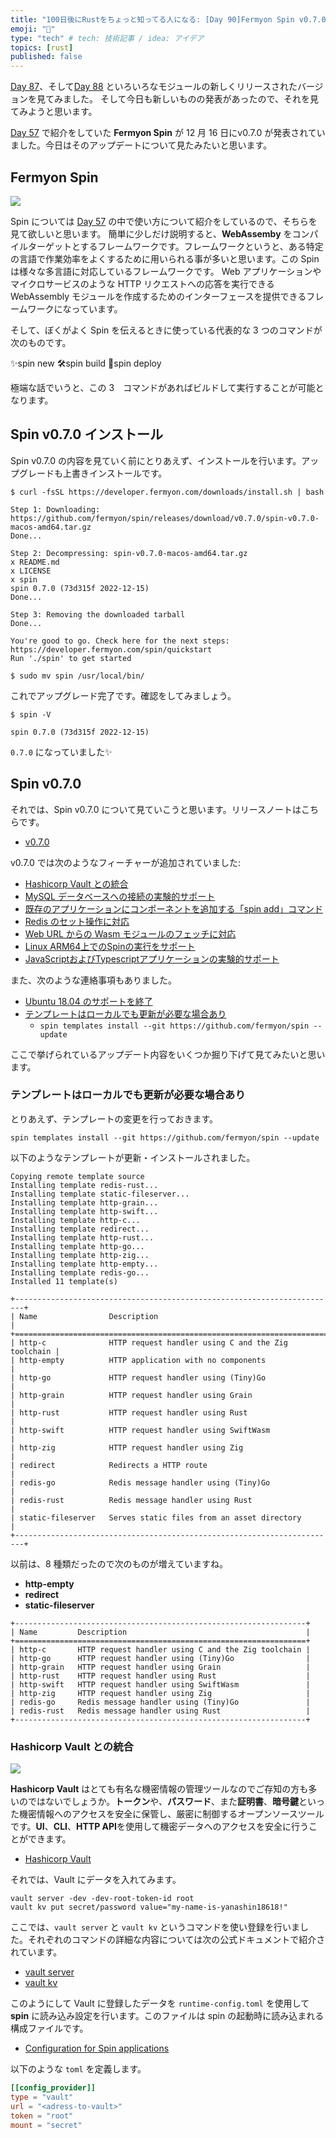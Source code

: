 ```yaml
---
title: "100日後にRustをちょっと知ってる人になる: [Day 90]Fermyon Spin v0.7.0"
emoji: "🦀"
type: "tech" # tech: 技術記事 / idea: アイデア
topics: [rust]
published: false
---
```

[Day 87](https://zenn.dev/shinyay/articles/hello-rust-day087)、そして[Day 88](https://zenn.dev/shinyay/articles/hello-rust-day088) といろいろなモジュールの新しくリリースされたバージョンを見てみました。
そして今日も新しいものの発表があったので、それを見てみようと思います。

[Day 57](https://zenn.dev/shinyay/articles/hello-rust-day087) で紹介をしていた **Fermyon Spin** が 12 月 16 日にv0.7.0 が発表されていました。今日はそのアップデートについて見たみたいと思います。

## Fermyon Spin

![](https://storage.googleapis.com/zenn-user-upload/dbab6a58664b-20221219.png)

Spin については [Day 57](https://zenn.dev/shinyay/articles/hello-rust-day087) の中で使い方について紹介をしているので、そちらを見て欲しいと思います。
簡単に少しだけ説明すると、**WebAssemby** をコンパイルターゲットとするフレームワークです。フレームワークというと、ある特定の言語で作業効率をよくするために用いられる事が多いと思います。この Spin は様々な多言語に対応しているフレームワークです。
Web アプリケーションやマイクロサービスのような HTTP リクエストへの応答を実行できる WebAssembly モジュールを作成するためのインターフェースを提供できるフレームワークになっています。

そして、ぼくがよく Spin を伝えるときに使っている代表的な 3 つのコマンドが次のものです。

✨spin new
🛠spin build
🚀spin deploy

極端な話でいうと、この 3　コマンドがあればビルドして実行することが可能となります。

## Spin v0.7.0 インストール

Spin v0.7.0 の内容を見ていく前にとりあえず、インストールを行います。アップグレードも上書きインストールです。

```shell
$ curl -fsSL https://developer.fermyon.com/downloads/install.sh | bash

Step 1: Downloading: https://github.com/fermyon/spin/releases/download/v0.7.0/spin-v0.7.0-macos-amd64.tar.gz
Done...

Step 2: Decompressing: spin-v0.7.0-macos-amd64.tar.gz
x README.md
x LICENSE
x spin
spin 0.7.0 (73d315f 2022-12-15)
Done...

Step 3: Removing the downloaded tarball
Done...

You're good to go. Check here for the next steps: https://developer.fermyon.com/spin/quickstart
Run './spin' to get started

$ sudo mv spin /usr/local/bin/
```

これでアップグレード完了です。確認をしてみましょう。

```shell
$ spin -V

spin 0.7.0 (73d315f 2022-12-15)
```

`0.7.0` になっていました✨

## Spin v0.7.0

それでは、Spin v0.7.0 について見ていこうと思います。リリースノートはこちらです。

- [v0.7.0](https://github.com/fermyon/spin/releases/tag/v0.7.0)

v0.7.0 では次のようなフィーチャーが追加されていました:

- [Hashicorp Vault との統合](https://github.com/fermyon/spin/pull/798)
- [MySQL データベースへの接続の実験的サポート](https://github.com/fermyon/spin/pull/864)
- [既存のアプリケーションにコンポーネントを追加する「spin add」コマンド](https://github.com/fermyon/spin/pull/889)
- [Redis のセット操作に対応](https://github.com/fermyon/spin/pull/915)
- [Web URL からの Wasm モジュールのフェッチに対応](https://github.com/fermyon/spin/pull/890)
- [Linux ARM64上でのSpinの実行をサポート](https://github.com/fermyon/spin/pull/926)
- [JavaScriptおよびTypescriptアプリケーションの実験的サポート](https://github.com/fermyon/spin-js-sdk)

また、次のような連絡事項もありました。

- [Ubuntu 18.04 のサポートを終了](https://github.com/fermyon/spin/issues/990)
- [テンプレートはローカルでも更新が必要な場合あり](https://github.com/fermyon/spin/issues/990)
  - `spin templates install --git https://github.com/fermyon/spin --update`

ここで挙げられているアップデート内容をいくつか掘り下げて見てみたいと思います。

### テンプレートはローカルでも更新が必要な場合あり

とりあえず、テンプレートの変更を行っておきます。

```shell
spin templates install --git https://github.com/fermyon/spin --update
```

以下のようなテンプレートが更新・インストールされました。

```shell
Copying remote template source
Installing template redis-rust...
Installing template static-fileserver...
Installing template http-grain...
Installing template http-swift...
Installing template http-c...
Installing template redirect...
Installing template http-rust...
Installing template http-go...
Installing template http-zig...
Installing template http-empty...
Installing template redis-go...
Installed 11 template(s)

+------------------------------------------------------------------------+
| Name                Description                                        |
+========================================================================+
| http-c              HTTP request handler using C and the Zig toolchain |
| http-empty          HTTP application with no components                |
| http-go             HTTP request handler using (Tiny)Go                |
| http-grain          HTTP request handler using Grain                   |
| http-rust           HTTP request handler using Rust                    |
| http-swift          HTTP request handler using SwiftWasm               |
| http-zig            HTTP request handler using Zig                     |
| redirect            Redirects a HTTP route                             |
| redis-go            Redis message handler using (Tiny)Go               |
| redis-rust          Redis message handler using Rust                   |
| static-fileserver   Serves static files from an asset directory        |
+------------------------------------------------------------------------+
```

以前は、8 種類だったので次のものが増えていますね。

- **http-empty**
- **redirect**
- **static-fileserver**

```shell
+-----------------------------------------------------------------+
| Name         Description                                        |
+=================================================================+
| http-c       HTTP request handler using C and the Zig toolchain |
| http-go      HTTP request handler using (Tiny)Go                |
| http-grain   HTTP request handler using Grain                   |
| http-rust    HTTP request handler using Rust                    |
| http-swift   HTTP request handler using SwiftWasm               |
| http-zig     HTTP request handler using Zig                     |
| redis-go     Redis message handler using (Tiny)Go               |
| redis-rust   Redis message handler using Rust                   |
+-----------------------------------------------------------------+
```


### Hashicorp Vault との統合

![](https://storage.googleapis.com/zenn-user-upload/8661dcb6de56-20221219.png)

**Hashicorp Vault** はとても有名な機密情報の管理ツールなのでご存知の方も多いのではないでしょうか。**トークン**や、**パスワード**、また**証明書**、**暗号鍵**といった機密情報へのアクセスを安全に保管し、厳密に制御するオープンソースツールです。**UI**、**CLI**、**HTTP API**を使用して機密データへのアクセスを安全に行うことができます。

- [Hashicorp Vault](https://www.vaultproject.io/)

それでは、Vault にデータを入れてみます。

```shell
vault server -dev -dev-root-token-id root
vault kv put secret/password value="my-name-is-yanashin18618!"
```

ここでは、`vault server` と `vault kv` というコマンドを使い登録を行いました。それぞれのコマンドの詳細な内容については次の公式ドキュメントで紹介されています。

- [vault server](https://developer.hashicorp.com/vault/docs/commands/server)
- [vault kv](https://developer.hashicorp.com/vault/docs/commands/kv)

このようにして Vault に登録したデータを `runtime-config.toml` を使用して **spin** に読み込み設定を行います。このファイルは spin の起動時に読み込まれる構成ファイルです。

- [Configuration for Spin applications](https://developer.fermyon.com/spin/configuration#runtime-configuration)

以下のような `toml` を定義します。

```toml
[[config_provider]]
type = "vault"
url = "<adress-to-vault>"
token = "root"
mount = "secret"
```


